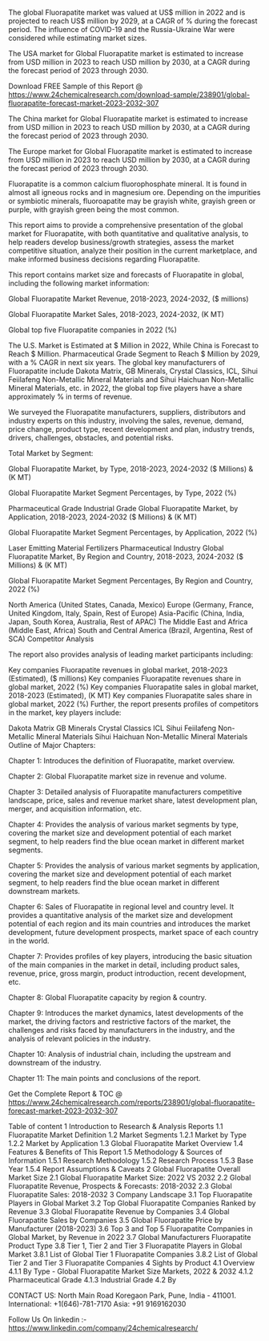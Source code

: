 The global Fluorapatite market was valued at US$ million in 2022 and is projected to reach US$ million by 2029, at a CAGR of % during the forecast period. The influence of COVID-19 and the Russia-Ukraine War were considered while estimating market sizes.

The USA market for Global Fluorapatite  market is estimated to increase from USD million in 2023 to reach USD million by 2030, at a CAGR during the forecast period of 2023 through 2030.

Download FREE Sample of this Report @ https://www.24chemicalresearch.com/download-sample/238901/global-fluorapatite-forecast-market-2023-2032-307

The China market for Global Fluorapatite  market is estimated to increase from USD million in 2023 to reach USD million by 2030, at a CAGR during the forecast period of 2023 through 2030.

The Europe market for Global Fluorapatite  market is estimated to increase from USD million in 2023 to reach USD million by 2030, at a CAGR during the forecast period of 2023 through 2030.

Fluorapatite is a common calcium fluorophosphate mineral. It is found in almost all igneous rocks and in magnesium ore. Depending on the impurities or symbiotic minerals, fluoroapatite may be grayish white, grayish green or purple, with grayish green being the most common.

This report aims to provide a comprehensive presentation of the global market for Fluorapatite, with both quantitative and qualitative analysis, to help readers develop business/growth strategies, assess the market competitive situation, analyze their position in the current marketplace, and make informed business decisions regarding Fluorapatite.

This report contains market size and forecasts of Fluorapatite in global, including the following market information:

Global Fluorapatite Market Revenue, 2018-2023, 2024-2032, ($ millions)

Global Fluorapatite Market Sales, 2018-2023, 2024-2032, (K MT)

Global top five Fluorapatite companies in 2022 (%)

The U.S. Market is Estimated at $ Million in 2022, While China is Forecast to Reach $ Million.
Pharmaceutical Grade Segment to Reach $ Million by 2029, with a % CAGR in next six years.
The global key manufacturers of Fluorapatite include Dakota Matrix, GB Minerals, Crystal Classics, ICL, Sihui Feiilafeng Non-Metallic Mineral Materials and Sihui Haichuan Non-Metallic Mineral Materials, etc. in 2022, the global top five players have a share approximately % in terms of revenue.

We surveyed the Fluorapatite manufacturers, suppliers, distributors and industry experts on this industry, involving the sales, revenue, demand, price change, product type, recent development and plan, industry trends, drivers, challenges, obstacles, and potential risks.

Total Market by Segment:

Global Fluorapatite Market, by Type, 2018-2023, 2024-2032 ($ Millions) & (K MT)

Global Fluorapatite Market Segment Percentages, by Type, 2022 (%)

Pharmaceutical Grade
Industrial Grade
Global Fluorapatite Market, by Application, 2018-2023, 2024-2032 ($ Millions) & (K MT)

Global Fluorapatite Market Segment Percentages, by Application, 2022 (%)

Laser Emitting Material
Fertilizers
Pharmaceutical Industry
Global Fluorapatite Market, By Region and Country, 2018-2023, 2024-2032 ($ Millions) & (K MT)

Global Fluorapatite Market Segment Percentages, By Region and Country, 2022 (%)

North America (United States, Canada, Mexico)
Europe (Germany, France, United Kingdom, Italy, Spain, Rest of Europe)
Asia-Pacific (China, India, Japan, South Korea, Australia, Rest of APAC)
The Middle East and Africa (Middle East, Africa)
South and Central America (Brazil, Argentina, Rest of SCA)
Competitor Analysis

The report also provides analysis of leading market participants including:

Key companies Fluorapatite revenues in global market, 2018-2023 (Estimated), ($ millions)
Key companies Fluorapatite revenues share in global market, 2022 (%)
Key companies Fluorapatite sales in global market, 2018-2023 (Estimated), (K MT)
Key companies Fluorapatite sales share in global market, 2022 (%)
Further, the report presents profiles of competitors in the market, key players include:

Dakota Matrix
GB Minerals
Crystal Classics
ICL
Sihui Feiilafeng Non-Metallic Mineral Materials
Sihui Haichuan Non-Metallic Mineral Materials
Outline of Major Chapters:

Chapter 1: Introduces the definition of Fluorapatite, market overview.

Chapter 2: Global Fluorapatite market size in revenue and volume.

Chapter 3: Detailed analysis of Fluorapatite manufacturers competitive landscape, price, sales and revenue market share, latest development plan, merger, and acquisition information, etc.

Chapter 4: Provides the analysis of various market segments by type, covering the market size and development potential of each market segment, to help readers find the blue ocean market in different market segments.

Chapter 5: Provides the analysis of various market segments by application, covering the market size and development potential of each market segment, to help readers find the blue ocean market in different downstream markets.

Chapter 6: Sales of Fluorapatite in regional level and country level. It provides a quantitative analysis of the market size and development potential of each region and its main countries and introduces the market development, future development prospects, market space of each country in the world.

Chapter 7: Provides profiles of key players, introducing the basic situation of the main companies in the market in detail, including product sales, revenue, price, gross margin, product introduction, recent development, etc.

Chapter 8: Global Fluorapatite capacity by region & country.

Chapter 9: Introduces the market dynamics, latest developments of the market, the driving factors and restrictive factors of the market, the challenges and risks faced by manufacturers in the industry, and the analysis of relevant policies in the industry.

Chapter 10: Analysis of industrial chain, including the upstream and downstream of the industry.

Chapter 11: The main points and conclusions of the report.

Get the Complete Report & TOC @ https://www.24chemicalresearch.com/reports/238901/global-fluorapatite-forecast-market-2023-2032-307

Table of content
1 Introduction to Research & Analysis Reports
1.1 Fluorapatite Market Definition
1.2 Market Segments
1.2.1 Market by Type
1.2.2 Market by Application
1.3 Global Fluorapatite Market Overview
1.4 Features & Benefits of This Report
1.5 Methodology & Sources of Information
1.5.1 Research Methodology
1.5.2 Research Process
1.5.3 Base Year
1.5.4 Report Assumptions & Caveats
2 Global Fluorapatite Overall Market Size
2.1 Global Fluorapatite Market Size: 2022 VS 2032
2.2 Global Fluorapatite Revenue, Prospects & Forecasts: 2018-2032
2.3 Global Fluorapatite Sales: 2018-2032
3 Company Landscape
3.1 Top Fluorapatite Players in Global Market
3.2 Top Global Fluorapatite Companies Ranked by Revenue
3.3 Global Fluorapatite Revenue by Companies
3.4 Global Fluorapatite Sales by Companies
3.5 Global Fluorapatite Price by Manufacturer (2018-2023)
3.6 Top 3 and Top 5 Fluorapatite Companies in Global Market, by Revenue in 2022
3.7 Global Manufacturers Fluorapatite Product Type
3.8 Tier 1, Tier 2 and Tier 3 Fluorapatite Players in Global Market
3.8.1 List of Global Tier 1 Fluorapatite Companies
3.8.2 List of Global Tier 2 and Tier 3 Fluorapatite Companies
4 Sights by Product
4.1 Overview
4.1.1 By Type - Global Fluorapatite Market Size Markets, 2022 & 2032
4.1.2 Pharmaceutical Grade
4.1.3 Industrial Grade
4.2 By

CONTACT US:
North Main Road Koregaon Park, Pune, India - 411001.
International: +1(646)-781-7170
Asia: +91 9169162030

Follow Us On linkedin :- https://www.linkedin.com/company/24chemicalresearch/
